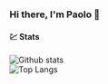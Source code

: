 ### Hi there, I'm Paolo 👋


#### 💹 Stats

![Github stats](https://github-readme-stats.vercel.app/api?username=dcube9&show_icons=true&hide_border=true&theme=nord)<br/>
![Top Langs](https://github-readme-stats.vercel.app/api/top-langs/?username=dcube9&layout=compact&e&hide_border=true&theme=nord)
<!--
**dcube9/dcube9** is a ✨ _special_ ✨ repository because its `README.md` (this file) appears on your GitHub profile.

&theme=dark
&theme=nord


Here are some ideas to get you started:

- 🔭 I’m currently working on ...
- 🌱 I’m currently learning ...
- 👯 I’m looking to collaborate on ...
- 🤔 I’m looking for help with ...
- 💬 Ask me about ...
- 📫 How to reach me: ...
- 😄 Pronouns: ...
- ⚡ Fun fact: ...
-->
